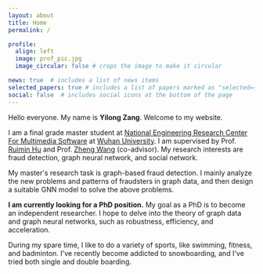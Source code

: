 ```yaml
---
layout: about
title: Home
permalink: /

profile:
  align: left
  image: prof_pic.jpg
  image_circular: false # crops the image to make it circular

news: true  # includes a list of news items
selected_papers: true # includes a list of papers marked as "selected={true}"
social: false  # includes social icons at the bottom of the page
---
```


Hello everyone. My name is **Yilong Zang**. Welcome to my website.

I am a final grade master student at [National Engineering Research Center For Multimedia Software](http://multimedia.whu.edu.cn/index.php?lang=2) at [Wuhan University](https://en.whu.edu.cn/). I am supervised by Prof. [Ruimin Hu](http://multimedia.whu.edu.cn/index.php?a=show&catid=69&id=71&lang=2) and Prof. [Zheng Wang](https://wangzwhu.github.io/home/) (co-advisor). My research interests are fraud detection, graph neural network, and social network.

My master's research task is graph-based fraud detection. I mainly analyze the new problems and patterns of fraudsters in graph data, and then design a suitable GNN model to solve the above problems.

**I am currently looking for a PhD position.** My goal as a PhD is to become an independent researcher. I hope to delve into the theory of graph data and graph neural networks, such as robustness, efficiency, and acceleration.

During my spare time, I like to do a variety of sports, like swimming, fitness, and badminton. I've recently become addicted to snowboarding, and I've tried both single and double boarding.



